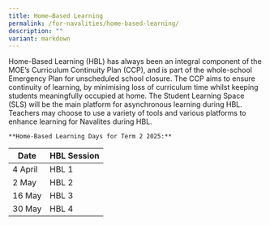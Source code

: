 ```yaml
---
title: Home–Based Learning
permalink: /for-navalities/home-based-learning/
description: ""
variant: markdown
---
```

<p>Home-Based Learning (HBL) has always been an integral component of the MOE’s Curriculum Continuity Plan (CCP), and is part of the whole-school Emergency Plan for unscheduled school closure. The CCP aims to ensure continuity of learning, by minimising loss of curriculum time whilst keeping students meaningfully occupied at home. The Student Learning Space (SLS) will be the main platform for asynchronous learning during HBL. Teachers may choose to use a variety of tools and various platforms to enhance learning for Navalites during HBL.&nbsp;
	
	**Home-Based Learning Days for Term 2 2025:**
	
	
| Date | HBL Session | 
| -------- | -------- |
| 4 April     | HBL 1     |
| 2 May     | HBL 2     |
| 16 May     | HBL 3     |
| 30 May     | HBL 4     |	
</p>